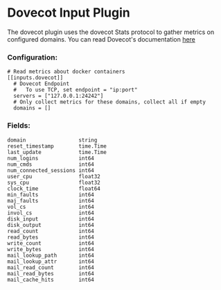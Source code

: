 # Dovecot Input Plugin

The dovecot plugin uses the dovecot Stats protocol to gather metrics on configured
domains. You can read Dovecot's documentation
[here](http://wiki2.dovecot.org/Statistics)

### Configuration:

```
# Read metrics about docker containers
[[inputs.dovecot]]
  # Dovecot Endpoint
  #   To use TCP, set endpoint = "ip:port"
  servers = ["127.0.0.1:24242"]
  # Only collect metrics for these domains, collect all if empty
  domains = []

```

### Fields:

	domain                 string
	reset_timestamp        time.Time
	last_update            time.Time
	num_logins             int64
	num_cmds               int64
	num_connected_sessions int64
	user_cpu               float32
	sys_cpu                float32
	clock_time             float64
	min_faults             int64
	maj_faults             int64
	vol_cs                 int64
	invol_cs               int64
	disk_input             int64
	disk_output            int64
	read_count             int64
	read_bytes             int64
	write_count            int64
	write_bytes            int64
	mail_lookup_path       int64
	mail_lookup_attr       int64
	mail_read_count        int64
	mail_read_bytes        int64
	mail_cache_hits        int64
